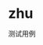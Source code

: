 # zhu
测试用例
<!DOCTYPE html>
<html lang="en">
<head>
	<meta charset="UTF-8">
	<title>响应式设计</title> 
	<style type="text/css">
			*{
	margin:0;
	padding: 0;
}
ul,ol{
	list-style: none;
}
a{
	text-decoration: none;
}

.body{
  box-sizing: border-box;
}
.same{
	border: solid 1px #999;
	background: #eee;
	 margin-top: 20px;
	 margin-left: 20px;
	 float: left;
	 height: 50px;
}
.row:before,
.row:after{
				content: "";
				display: table;
				clear: both;
			}
/*屏幕宽度大于769px时*/
@media all and (min-width: 769px){
				.col-md-1{ width: calc(8.33% - 20px);}
				.col-md-2{ width: calc(16.4% - 20px);}
				.col-md-3{ width: calc(25.0% - 20px);}
				.col-md-4{ width: calc(33% - 20px);}
				.col-md-6{ width: calc(49% - 20px);}
			}

/* 屏幕宽度小于769px时*/
@media all and (max-width: 768px){
	  			.col-sd-2{width: calc(16.0% - 20px);}
	  			.col-sd-3{width: calc(24% - 20px);}
	  			.col-sd-6{width: calc(49% - 20px);}
	  			.col-sd-8{width: calc(64% - 20px);}
	  			.col-sd-12{width: calc(98.5% - 20px);}

	</style>
</head>
<body>
<div clas="body">
<div class="row">
		<div class="same col-md-4 col-sd-6"> </div>
		<div class="same col-md-4 col-sd-6"> </div>
		<div class="same col-md-4 col-sd-12"> </div>
</div>

<div class="row">
		<div class="same col-md-3 col-sd-3 "> </div>
		<div class="same col-md-6 col-sd-6"> </div>
		<div class="same col-md-3 col-sd-3"> </div>
</div>

<div class="row">
		<div class="same col-md-1 col-sd-2"> </div>
		<div class="same col-md-1 col-sd-2"> </div>
		<div class="same col-md-2 col-sd-8"> </div>
		<div class="same col-md-2 col-sd-3"> </div>
		<div class="same col-md-6 col-sd-3"> </div>

</div>

</div>
</body>
</html>
